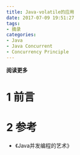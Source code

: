 ```yaml
---
title: Java-volatile的应用
date: 2017-07-09 19:51:27
tags: 
- 摘录
categories: 
- Java
- Java Concurrent
- Concurrency Principle
---
```


__阅读更多__

<!--more-->

# 1 前言

# 2 参考

* 《Java并发编程的艺术》
